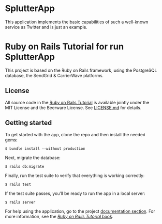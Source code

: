 # SplutterApp
This application implements the basic capabilities of such a well-known service as Twitter and is just an example.

# Ruby on Rails Tutorial for run SplutterApp

This project is based on the Ruby on Rails framework, using the PostgreSQL database, the SendGrid & CarrierWave platforms.

## License

All source code in the [Ruby on Rails Tutorial](https://www.railstutorial.org/)
is available jointly under the MIT License and the Beerware License. See
[LICENSE.md](LICENSE.md) for details.

## Getting started

To get started with the app, clone the repo and then install the needed gems:

```
$ bundle install --without production
```

Next, migrate the database:

```
$ rails db:migrate
```

Finally, run the test suite to verify that everything is working correctly:

```
$ rails test
```

If the test suite passes, you'll be ready to run the app in a local server:

```
$ rails server
```

For help using the application, go to the project [documentation section]().
For more information, see the 
[*Ruby on Rails Tutorial* book](https://www.railstutorial.org/book).

